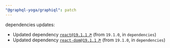 ```yaml
---
"@graphql-yoga/graphiql": patch
---
```

dependencies updates:
  - Updated dependency [`react@19.1.1` ↗︎](https://www.npmjs.com/package/react/v/19.1.1) (from `19.1.0`, in `dependencies`)
  - Updated dependency [`react-dom@19.1.1` ↗︎](https://www.npmjs.com/package/react-dom/v/19.1.1) (from `19.1.0`, in `dependencies`)
